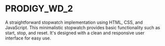 # PRODIGY_WD_2
A straightforward stopwatch implementation using HTML, CSS, and JavaScript. This minimalistic stopwatch provides basic functionality such as start, stop, and reset. It's designed with a clean and responsive user interface for easy use.
